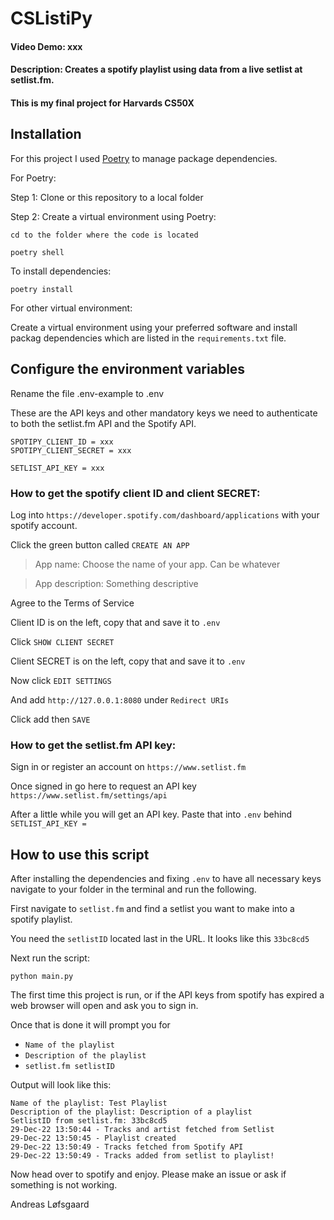 # CSListiPy

#### Video Demo:  xxx
#### Description: Creates a spotify playlist using data from a live setlist at setlist.fm. 
#### This is my final project for Harvards CS50X

## Installation
For this project I used [Poetry](https://python-poetry.org/) to manage package dependencies.

For Poetry:

Step 1:
Clone or  this repository to a local folder

Step 2:
Create a virtual environment using Poetry:


`cd to the folder where the code is located`
```
poetry shell
```
To install dependencies:
```
poetry install
```

For other virtual environment:

Create a virtual environment using your preferred software and install packag
dependencies which are listed in the `requirements.txt` file.

## Configure the environment variables

Rename the file .env-example to .env

These are the API keys and other mandatory keys we 
need to authenticate to both the setlist.fm API and the Spotify API.
```
SPOTIPY_CLIENT_ID = xxx
SPOTIPY_CLIENT_SECRET = xxx

SETLIST_API_KEY = xxx
```

### How to get the spotify client ID and client SECRET:

Log into `https://developer.spotify.com/dashboard/applications` with your
spotify account.

Click the green button called `CREATE AN APP`

>App name: Choose the name of your app. Can be whatever

>App description: Something descriptive

Agree to the Terms of Service

Client ID is on the left, copy that and save it to `.env`

Click `SHOW CLIENT SECRET`

Client SECRET is on the left, copy that and save it to `.env`

Now click `EDIT SETTINGS`

And add `http://127.0.0.1:8080` under `Redirect URIs`

Click add then `SAVE`

### How to get the setlist.fm API key:

Sign in or register an account on `https://www.setlist.fm`

Once signed in go here to request an API key `https://www.setlist.fm/settings/api`

After a little while you will get an API key. Paste that into `.env`
behind `SETLIST_API_KEY = `


## How to use this script

After installing the dependencies and fixing `.env` to have all necessary keys 
navigate to your folder in the terminal and run the following.

First navigate to `setlist.fm` and find a setlist you want to make into a 
spotify playlist.

You need the `setlistID` located last in the URL. It looks like this `33bc8cd5`

Next run the script:

`python main.py`

The first time this project is run, or if the API keys from spotify has expired
a web browser will open and ask you to sign in.

Once that is done it will prompt you for
- `Name of the playlist`
- `Description of the playlist`
- `setlist.fm setlistID`

Output will look like this:

```
Name of the playlist: Test Playlist
Description of the playlist: Description of a playlist
SetlistID from setlist.fm: 33bc8cd5
29-Dec-22 13:50:44 - Tracks and artist fetched from Setlist
29-Dec-22 13:50:45 - Playlist created
29-Dec-22 13:50:49 - Tracks fetched from Spotify API
29-Dec-22 13:50:49 - Tracks added from setlist to playlist!
```

Now head over to spotify and enjoy. Please make an issue or ask if something is not working.

Andreas Løfsgaard




